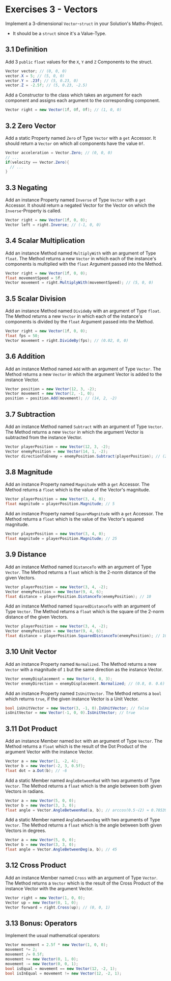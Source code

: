 # Exercises 3 - Vectors

Implement a 3-dimensional `Vector`-`struct` in your Solution's Maths-Project.
- It should be a `struct` since it's a Value-Type.

## 3.1 Definition

Add 3 `public` `float` values for the `X`, `Y` and `Z` Components to the struct.

```cs
Vector vector; // (0, 0, 0)
vector.X = 5; // (5, 0, 0)
vector.Y = .23f; // (5, 0.23, 0)
vector.Z = -2.5f; // (5, 0.23, -2.5)
```

Add a Constructor to the class which takes an argument for each component and assigns each argument to the corresponding component.

```cs
Vector right = new Vector(1f, 0f, 0f); // (1, 0, 0)
```

## 3.2 Zero Vector

Add a static Property named `Zero` of Type `Vector` with a `get` Accessor. It should return a `Vector` on which all components have the value `0f`.

```cs
Vector acceleration = Vector.Zero; // (0, 0, 0)
// ...
if(velocity == Vector.Zero){
  // ...
}
```

## 3.3 Negating

Add an instance Property named `Inverse` of Type `Vector` with a `get` Accessor. It should return a negated Vector for the Vector on which the `Inverse`-Property is called.

```cs
Vector right = new Vector(1f, 0, 0);
Vector left = right.Inverse; // (-1, 0, 0)
```

## 3.4 Scalar Multiplication

Add an instance Method named `MultiplyWith` with an argument of Type `float`. The Method returns a new `Vector` in which each of the instance's components is multiplied with the `float` Argument passed into the Method.

```cs
Vector right = new Vector(1f, 0, 0);
float movementSpeed = 5f;
Vector movement = right.MultiplyWith(movementSpeed); // (5, 0, 0)
```

## 3.5 Scalar Division

Add an instance Method named `DivideBy` with an argument of Type `float`. The Method returns a new `Vector` in which each of the instance's components is divided by the `float` Argument passed into the Method.

```cs
Vector right = new Vector(1f, 0, 0);
float fps = 50;
Vector movement = right.DivideBy(fps); // (0.02, 0, 0)
```

## 3.6 Addition

Add an instance Method named `Add` with an argument of Type `Vector`. The Method returns a new `Vector` in which the argument Vector is added to the instance Vector.

```cs
Vector position = new Vector(12, 3, -2);
Vector movement = new Vector(2, -1, 0);
position = position.Add(movement); // (14, 2, -2)
```

## 3.7 Subtraction

Add an instance Method named `Subtract` with an argument of Type `Vector`. The Method returns a new `Vector` in which the argument Vector is subtracted from the instance Vector.

```cs
Vector playerPosition = new Vector(12, 3, -2);
Vector enemyPosition = new Vector(14, 1, -2);
Vector directionToEnemy = enemyPosition.Subtract(playerPosition); // (2, -2, 0)
```

## 3.8 Magnitude

Add an instance Property named `Magnitude` with a `get` Accessor. The Method returns a `float` which is the value of the Vector's magnitude.

```cs
Vector playerPosition = new Vector(3, 4, 0);
float magnitude = playerPosition.Magnitude; // 5
```

Add an instance Property named `SquareMagnitude` with a `get` Accessor. The Method returns a `float` which is the value of the Vector's squared magnitude.

```cs
Vector playerPosition = new Vector(3, 4, 0);
float magnitude = playerPosition.Magnitude; // 25
```

## 3.9 Distance

Add an instance Method named `DistanceTo` with an argument of Type `Vector`. The Method returns a `float` which is the 2-norm distance of the given Vectors.

```cs
Vector playerPosition = new Vector(3, 4, -2);
Vector enemyPosition = new Vector(9, 4, 6);
float distance = playerPosition.DistanceTo(enemyPosition); // 10
```

Add an instance Method named `SquaredDistanceTo` with an argument of Type `Vector`. The Method returns a `float` which is the square of the 2-norm distance of the given Vectors.

```cs
Vector playerPosition = new Vector(3, 4, -2);
Vector enemyPosition = new Vector(9, 4, 6);
float distance = playerPosition.SquaredDistanceTo(enemyPosition); // 100
```

## 3.10 Unit Vector

Add an instance Property named `Normalized`. The Method returns a new `Vector` with a magnitude of `1` but the same direction as the instance Vector.

```cs
Vector enemyDisplacement = new Vector(4, 0, 3);
Vector enemyDirection = enemyDisplacement.Normalized; // (0.8, 0. 0.6)
```

Add an instance Property named `IsUnitVector`. The Method returns a `bool` which returns `true`, if the given instance Vector is a Unit Vector.

```cs
bool isUnitVector = new Vector(3, -1, 0).IsUnitVector; // false
isUnitVector = new Vector(-1, 0, 0).IsUnitVector; // true
```

## 3.11 Dot Product

Add an instance Member named `Dot` with an argument of Type `Vector`. The Method returns a `float` which is the result of the Dot Product of the argument Vector with the instance Vector.

```cs
Vector a = new Vector(1, -2, 4);
Vector b = new Vector(-2, 3, 0.5f);
float dot = a.Dot(b); // -6
```

Add a static Member named `AngleBetweenRad` with two arguments of Type `Vector`. The Method returns a `float` which is the angle between both given Vectors in radians.

```cs
Vector a = new Vector(5, 0, 0);
Vector b = new Vector(3, 3, 0);
float angle = Vector.AngleBetweenRad(a, b); // arccos(0.5·√2) ≈ 0.785398163
```

Add a static Member named `AngleBetweenDeg` with two arguments of Type `Vector`. The Method returns a `float` which is the angle between both given Vectors in degrees.

```cs
Vector a = new Vector(5, 0, 0);
Vector b = new Vector(3, 3, 0);
float angle = Vector.AngleBetweenDeg(a, b); // 45
```

## 3.12 Cross Product

Add an instance Member named `Cross` with an argument of Type `Vector`. The Method returns a `Vector` which is the result of the Cross Product of the instance Vector with the argument Vector.

```cs
Vector right = new Vector(1, 0, 0);
Vector up = new Vector(0, 1, 0);
Vector forward = right.Cross(up); // (0, 0, 1)
```

## 3.13 Bonus: Operators

Implement the usual mathematical operators:

```cs
Vector movement = 2.5f * new Vector(1, 0, 0);
movement *= 2;
movement /= 0.5f;
movement += new Vector(0, 1, 0);
movement -= new Vector(0, 0, 1);
bool isEqual = movement == new Vector(12, -2, 1);
bool isInEqual = movement != new Vector(12, -2, 1);
```